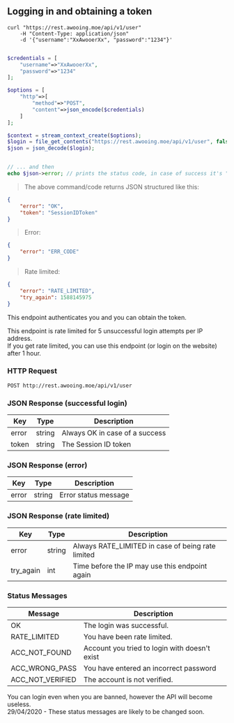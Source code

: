 ## Logging in and obtaining a token

```shell
curl "https://rest.awooing.moe/api/v1/user"
    -H "Content-Type: application/json"
    -d '{"username":"XxAwooerXx", "password":"1234"}'
```

```php

$credentials = [
    "username"=>"XxAwooerXx",
    "password"=>"1234" 
];

$options = [
    "http"=>[
        "method"=>"POST",
        "content"=>json_encode($credentials)
    ]
];

$context = stream_context_create($options);
$login = file_get_contents("https://rest.awooing.moe/api/v1/user", false, $context);
$json = json_decode($login);


// ... and then
echo $json->error; // prints the status code, in case of success it's "OK"
```

> The above command/code returns JSON structured like this:

```json
{
    "error": "OK",
    "token": "SessionIDToken"
}
```

> Error: 

```json
{
    "error": "ERR_CODE"
}
```

> Rate limited:

```json
{
    "error": "RATE_LIMITED",
    "try_again": 1588145975
}
```

This endpoint authenticates you and you can obtain the token.

<aside class="notice">
This endpoint is rate limited for 5 unsuccessful login attempts per IP address.<br>
If you get rate limited, you can use this endpoint (or login on the website) after 1 hour.
</aside>

### HTTP Request
`POST http://rest.awooing.moe/api/v1/user`

### JSON Response (successful login)
Key | Type | Description
--- | ---- | -----------
error | string | Always OK in case of a success
token | string | The Session ID token

### JSON Response (error)
Key | Type | Description
--- | ---- | -----------
error | string | Error status message

### JSON Response (rate limited)
Key | Type | Description
--- | ---- | -----------
error | string | Always RATE_LIMITED in case of being rate limited
try_again | int | Time before the IP may use this endpoint again

### Status Messages 
Message | Description
------- | -----------
OK      | The login was successful.
RATE_LIMITED | You have been rate limited.
ACC_NOT_FOUND | Account you tried to login with doesn't exist
ACC_WRONG_PASS | You have entered an incorrect password
ACC_NOT_VERIFIED | The account is not verified.

<aside class="notice">
You can login even when you are banned, however the API will become useless.
</aside>

<aside class="warning">
29/04/2020 - These status messages are likely to be changed soon.
</aside>

